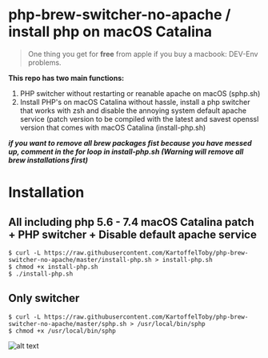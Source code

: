 # php-brew-switcher-no-apache / install php on macOS Catalina

> One thing you get for **free** from apple if you buy a macbook: DEV-Env problems.

**This repo has two main functions:**

1. PHP switcher without restarting or reanable apache on macOS (sphp.sh)
2. Install PHP's on macOS Catalina without hassle, install a php switcher that works with zsh and disable the annoying system default apache service (patch version to be compiled with the latest and savest openssl version that comes with macOS Catalina (install-php.sh)

***if you want to remove all brew packages fist because you have messed up, comment in the for loop in install-php.sh (Warning will remove all brew installations first)***

# Installation

## All including php 5.6 - 7.4 macOS Catalina patch + PHP switcher + Disable default apache service
```
$ curl -L https://raw.githubusercontent.com/KartoffelToby/php-brew-switcher-no-apache/master/install-php.sh > install-php.sh
$ chmod +x install-php.sh
$ ./install-php.sh
```

## Only switcher
```
$ curl -L https://raw.githubusercontent.com/KartoffelToby/php-brew-switcher-no-apache/master/sphp.sh > /usr/local/bin/sphp
$ chmod +x /usr/local/bin/sphp
```


![alt text](https://pbs.twimg.com/media/Ebtj0UFXkAAJ2eQ.jpg "meme1")
